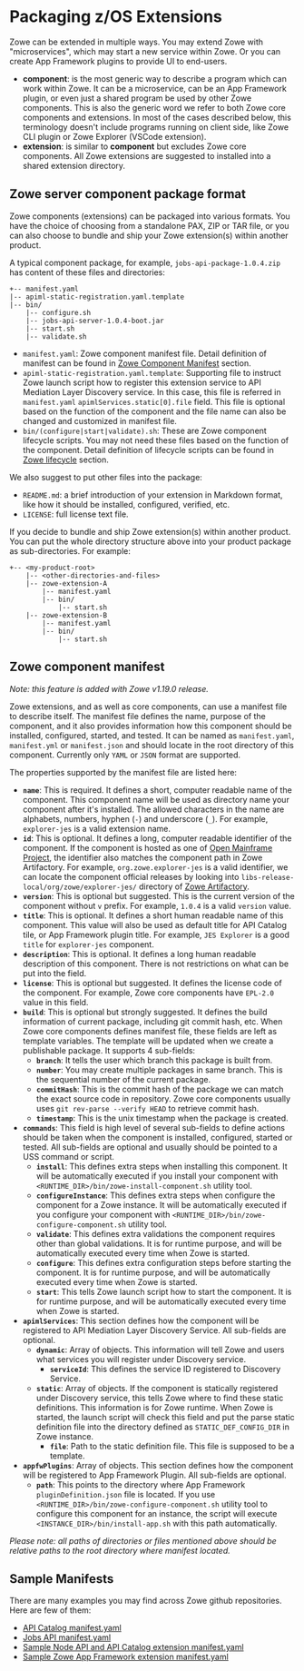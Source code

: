 # Packaging z/OS Extensions

Zowe can be extended in multiple ways. You may extend Zowe with "microservices", which may start a new service within Zowe. Or you can create App Framework plugins to provide UI to end-users.

- **component**: is the most generic way to describe a program which can work within Zowe. It can be a microservice, can be an App Framework plugin, or even just a shared program be used by other Zowe components. This is also the generic word we refer to both Zowe core components and extensions. In most of the cases described below, this terminology doesn't include programs running on client side, like Zowe CLI plugin or Zowe Explorer (VSCode extension).
- **extension**: is similar to **component** but excludes Zowe core components. All Zowe extensions are suggested to installed into a shared extension directory.

## Zowe server component package format

Zowe components (extensions) can be packaged into various formats. You have the choice of choosing from a standalone PAX, ZIP or TAR file, or you can also choose to bundle and ship your Zowe extension(s) within another product.

A typical component package, for example, `jobs-api-package-1.0.4.zip` has content of these files and directories:

```
+-- manifest.yaml
|-- apiml-static-registration.yaml.template
|-- bin/
    |-- configure.sh
    |-- jobs-api-server-1.0.4-boot.jar
    |-- start.sh
    |-- validate.sh
```

- `manifest.yaml`: Zowe component manifest file. Detail definition of manifest can be found in [Zowe Component Manifest](#zowe-component-manifest) section.
- `apiml-static-registration.yaml.template`: Supporting file to instruct Zowe launch script how to register this extension service to API Mediation Layer Discovery service. In this case, this file is referred in `manifest.yaml` `apimlServices.static[0].file` field. This file is optional based on the function of the component and the file name can also be changed and customized in manifest file.
- `bin/(configure|start|validate).sh`: These are Zowe component lifecycle scripts. You may not need these files based on the function of the component. Detail definition of lifecycle scripts can be found in [Zowe lifecycle](#zowe-runtime-lifecycle) section.

We also suggest to put other files into the package:

- `README.md`: a brief introduction of your extension in Markdown format, like how it should be installed, configured, verified, etc.
- `LICENSE`: full license text file.

If you decide to bundle and ship Zowe extension(s) within another product. You can put the whole directory structure above into your product package as sub-directories. For example:

```
+-- <my-product-root>
    |-- <other-directories-and-files>
    |-- zowe-extension-A
        |-- manifest.yaml
        |-- bin/
            |-- start.sh
    |-- zowe-extension-B
        |-- manifest.yaml
        |-- bin/
            |-- start.sh
```

## Zowe component manifest

_Note: this feature is added with Zowe v1.19.0 release._

Zowe extensions, and as well as core components, can use a manifest file to describe itself. The manifest file defines the name, purpose of the component, and it also provides information how this component should be installed, configured, started, and tested. It can be named as `manifest.yaml`, `manifest.yml` or `manifest.json` and should locate in the root directory of this component. Currently only `YAML` or `JSON` format are supported.

The properties supported by the manifest file are listed here:

- **`name`**: This is required. It defines a short, computer readable name of the component. This component name will be used as directory name your component after it's installed. The allowed characters in the name are alphabets, numbers, hyphen (`-`) and underscore (`_`). For example, `explorer-jes` is a valid extension name.
- **`id`**: This is optional. It defines a long, computer readable identifier of the component. If the component is hosted as one of [Open Mainframe Project](https://www.openmainframeproject.org/), the identifier also matches the component path in Zowe Artifactory. For example, `org.zowe.explorer-jes` is a valid identifier, we can locate the component official releases by looking into `libs-release-local/org/zowe/explorer-jes/` directory of [Zowe Artifactory](https://zowe.jfrog.io/ui/repos/tree/General/libs-release-local%2Forg%2Fzowe%2Fexplorer-jes).
- **`version`**: This is optional but suggested. This is the current version of the component without `v` prefix. For example, `1.0.4` is a valid `version` value.
- **`title`**: This is optional. It defines a short human readable name of this component. This value will also be used as default title for API Catalog tile, or App Framework plugin title. For example, `JES Explorer` is a good `title` for `explorer-jes` component.
- **`description`**: This is optional. It defines a long human readable description of this component. There is not restrictions on what can be put into the field.
- **`license`**: This is optional but suggested. It defines the license code of the component. For example, Zowe core components have `EPL-2.0` value in this field.
- **`build`**: This is optional but strongly suggested. It defines the build information of current package, including git commit hash, etc. When Zowe core components defines manifest file, these fields are left as template variables. The template will be updated when we create a publishable package. It supports 4 sub-fields:
  * **`branch`**: It tells the user which branch this package is built from.
  * **`number`**: You may create multiple packages in same branch. This is the sequential number of the current package.
  * **`commitHash`**: This is the commit hash of the package we can match the exact source code in repository. Zowe core components usually uses `git rev-parse --verify HEAD` to retrieve commit hash.
  * **`timestamp`**: This is the unix timestamp when the package is created.
- **`commands`**: This field is high level of several sub-fields to define actions should be taken when the component is installed, configured, started or tested. All sub-fields are optional and usually should be pointed to a USS command or script.
  * **`install`**: This defines extra steps when installing this component. It will be automatically executed if you install your component with `<RUNTIME_DIR>/bin/zowe-install-component.sh` utility tool.
  * **`configureInstance`**: This defines extra steps when configure the component for a Zowe instance. It will be automatically executed if you configure your component with `<RUNTIME_DIR>/bin/zowe-configure-component.sh` utility tool.
  * **`validate`**: This defines extra validations the component requires other than global validations. It is for runtime purpose, and will be automatically executed every time when Zowe is started.
  * **`configure`**: This defines extra configuration steps before starting the component. It is for runtime purpose, and will be automatically executed every time  when Zowe is started.
  * **`start`**: This tells Zowe launch script how to start the component. It is for runtime purpose, and will be automatically executed every time  when Zowe is started.
- **`apimlServices`**: This section defines how the component will be registered to API Mediation Layer Discovery Service. All sub-fields are optional.
  * **`dynamic`**: Array of objects. This information will tell Zowe and users what services you will register under Discovery service.
    - **`serviceId`**: This defines the service ID registered to Discovery Service.
  * **`static`**: Array of objects. If the component is statically registered under Discovery service, this tells Zowe where to find these static definitions. This information is for Zowe runtime. When Zowe is started, the launch script will check this field and put the parse static definition file into the directory defined as `STATIC_DEF_CONFIG_DIR` in Zowe instance.
    - **`file`**: Path to the static definition file. This file is supposed to be a template.
- **`appfwPlugins`**: Array of objects. This section defines how the component will be registered to App Framework Plugin. All sub-fields are optional.
  * **`path`**: This points to the directory where App Framework `pluginDefinition.json` file is located. If you use `<RUNTIME_DIR>/bin/zowe-configure-component.sh` utility tool to configure this component for an instance, the script will execute `<INSTANCE_DIR>/bin/install-app.sh` with this path automatically.

_Please note: all paths of directories or files mentioned above should be relative paths to the root directory where manifest located._

## Sample Manifests

There are many examples you may find across Zowe github repositories. Here are few of them:

- [API Catalog manifest.yaml](https://github.com/zowe/api-layer/blob/master/api-catalog-package/src/main/resources/manifest.yaml)
- [Jobs API manifest.yaml](https://github.com/zowe/jobs/blob/master/jobs-zowe-server-package/src/main/resources/manifest.yaml)
- [Sample Node API and API Catalog extension manifest.yaml](https://github.com/zowe/sample-node-api/blob/master/manifest.yaml)
- [Sample Zowe App Framework extension manifest.yaml](https://github.com/zowe/sample-trial-app/blob/master/manifest.yaml)
